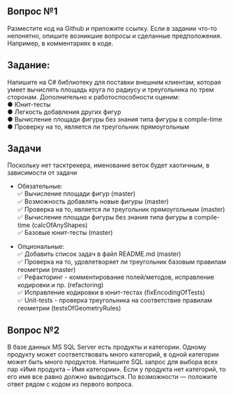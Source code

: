 ## Вопрос №1
Разместите код на Github и приложите ссылку. Если в задании что-то непонятно, опишите возникшие вопросы и сделанные предположения. Например, в комментариях в коде.

## Задание:
Напишите на C# библиотеку для поставки внешним клиентам, которая умеет вычислять площадь круга по радиусу и треугольника по трем сторонам. Дополнительно к работоспособности оценим:  
●	Юнит-тесты  
●	Легкость добавления других фигур  
●	Вычисление площади фигуры без знания типа фигуры в compile-time  
●	Проверку на то, является ли треугольник прямоугольным  

## Задачи
Поскольку нет тасктрекера, именование веток будет хаотичным, в зависимости от задачи 

- Обязательные:  
✅ Вычисление площади фигур (master)  
✅ Возможность добавлять новые фигуры (master)  
✅ Проверка на то, является ли треугольник прямоугольным (master)  
✅ Вычисление площади фигуры без знания типа фигуры в compile-time (calcOfAnyShapes)  
✅ Базовые юнит-тесты (master)  


- Опциональные:  
✅ Добавить список задач в файл README.md (master)  
✅ Проверка на то, удовлетворяет ли треугольник базовым правилам геометрии (master)  
✅ Рефакторинг - комментирование полей/методов, исправление кодировки и пр. (refactoring)  
✅ Исправление кодировки в юнит-тестах (fixEncodingOfTests)  
✅ Unit-tests - проверка треугольника на соответствие правилам геометрии (testsOfGeometryRules)  


## Вопрос №2
В базе данных MS SQL Server есть продукты и категории. Одному продукту может соответствовать много категорий, в одной категории может быть много продуктов. Напишите SQL запрос для выбора всех пар «Имя продукта – Имя категории». Если у продукта нет категорий, то его имя все равно должно выводиться.
По возможности — положите ответ рядом с кодом из первого вопроса.
